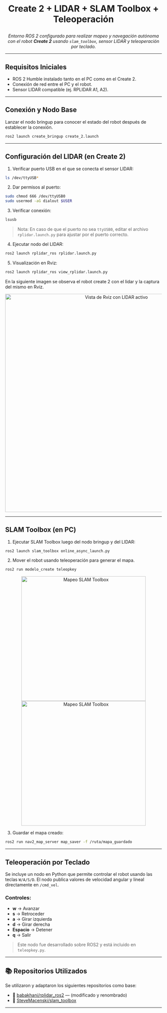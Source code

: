 # <p align="center">Create 2 + LIDAR + SLAM Toolbox + Teleoperación</p>

<p align="center">
  <i>Entorno ROS 2 configurado para realizar mapeo y navegación autónoma con el robot <b>Create 2</b> usando <code>slam_toolbox</code>, sensor LIDAR y teleoperación por teclado.</i>
</p>

---

## Requisitos Iniciales

- ROS 2 Humble instalado tanto en el PC como en el Create 2.
- Conexión de red entre el PC y el robot.
- Sensor LIDAR compatible (ej. RPLIDAR A1, A2).

---

## Conexión y Nodo Base
Lanzar el nodo bringup para conocer el estado del robot después de establecer la conexión.
```bash
ros2 launch create_bringup create_2.launch
```

---

## Configuración del LIDAR (en Create 2)

1. Verificar puerto USB en el que se conecta el sensor LIDAR:
```bash
ls /dev/ttyUSB*
```

2. Dar permisos al puerto:
```bash
sudo chmod 666 /dev/ttyUSB0
sudo usermod -aG dialout $USER
```

3. Verificar conexión:
```bash
lsusb
```

> Nota: En caso de que el puerto no sea `ttyUSB0`, editar el archivo `rplidar.launch.py` para ajustar por el puerto correcto.

4. Ejecutar nodo del LIDAR:
```bash
ros2 launch rplidar_ros rplidar.launch.py
```

5. Visualización en Rviz:
```bash
ros2 launch rplidar_ros view_rplidar.launch.py
```
En la siguiente imagen se observa el robot create 2 con el lidar y la captura del mismo en Rviz.
<p align="center">
  <img src="https://github.com/user-attachments/assets/7aac8755-940b-402e-8435-499501eee820" alt="Vista de Rviz con LIDAR activo" width="700">
</p>

---

##  SLAM Toolbox (en PC)

1. Ejecutar SLAM Toolbox luego del nodo bringup y del LIDAR:
```bash
ros2 launch slam_toolbox online_async_launch.py
```

2. Mover el robot usando teleoperación para generar el mapa.
```bash
ros2 run modelo_create teleopkey
```
<p align="center">
  <img src="https://github.com/user-attachments/assets/669a3693-4ac7-48ae-8176-fd0588fe2aec" alt="Mapeo SLAM Toolbox" width="400">
  <img src="https://github.com/user-attachments/assets/75d2b93b-a2db-496e-9d40-158dca54039b" alt="Mapeo SLAM Toolbox" width="400">
</p>



3. Guardar el mapa creado:
```bash
ros2 run nav2_map_server map_saver -f /ruta/mapa_guardado
```
---


## Teleoperación por Teclado

Se incluye un nodo en Python que permite controlar el robot usando las teclas `W/A/S/D`. El nodo publica valores de velocidad angular y lineal directamente en `/cmd_vel`.

### Controles:

- **w** → Avanzar  
- **s** → Retroceder  
- **a** → Girar izquierda  
- **d** → Girar derecha  
- **Espacio** → Detener  
- **q** → Salir

> Este nodo fue desarrollado sobre ROS2 y está incluido en `teleopkey.py`.

---

## 📚 Repositorios Utilizados

Se utilizaron y adaptaron los siguientes repositorios como base:

- 🔗 [babakhani/rplidar_ros2](https://github.com/babakhani/rplidar_ros2) — (modificado y renombrado)
- 🔗 [SteveMacenski/slam_toolbox](https://github.com/SteveMacenski/slam_toolbox)

---
